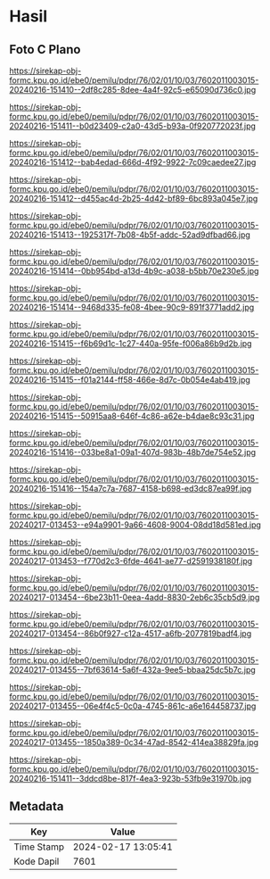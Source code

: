 # Hasil

## Foto C Plano

https://sirekap-obj-formc.kpu.go.id/ebe0/pemilu/pdpr/76/02/01/10/03/7602011003015-20240216-151410--2df8c285-8dee-4a4f-92c5-e65090d736c0.jpg

https://sirekap-obj-formc.kpu.go.id/ebe0/pemilu/pdpr/76/02/01/10/03/7602011003015-20240216-151411--b0d23409-c2a0-43d5-b93a-0f920772023f.jpg

https://sirekap-obj-formc.kpu.go.id/ebe0/pemilu/pdpr/76/02/01/10/03/7602011003015-20240216-151412--bab4edad-666d-4f92-9922-7c09caedee27.jpg

https://sirekap-obj-formc.kpu.go.id/ebe0/pemilu/pdpr/76/02/01/10/03/7602011003015-20240216-151412--d455ac4d-2b25-4d42-bf89-6bc893a045e7.jpg

https://sirekap-obj-formc.kpu.go.id/ebe0/pemilu/pdpr/76/02/01/10/03/7602011003015-20240216-151413--1925317f-7b08-4b5f-addc-52ad9dfbad66.jpg

https://sirekap-obj-formc.kpu.go.id/ebe0/pemilu/pdpr/76/02/01/10/03/7602011003015-20240216-151414--0bb954bd-a13d-4b9c-a038-b5bb70e230e5.jpg

https://sirekap-obj-formc.kpu.go.id/ebe0/pemilu/pdpr/76/02/01/10/03/7602011003015-20240216-151414--9468d335-fe08-4bee-90c9-891f3771add2.jpg

https://sirekap-obj-formc.kpu.go.id/ebe0/pemilu/pdpr/76/02/01/10/03/7602011003015-20240216-151415--f6b69d1c-1c27-440a-95fe-f006a86b9d2b.jpg

https://sirekap-obj-formc.kpu.go.id/ebe0/pemilu/pdpr/76/02/01/10/03/7602011003015-20240216-151415--f01a2144-ff58-466e-8d7c-0b054e4ab419.jpg

https://sirekap-obj-formc.kpu.go.id/ebe0/pemilu/pdpr/76/02/01/10/03/7602011003015-20240216-151415--50915aa8-646f-4c86-a62e-b4dae8c93c31.jpg

https://sirekap-obj-formc.kpu.go.id/ebe0/pemilu/pdpr/76/02/01/10/03/7602011003015-20240216-151416--033be8a1-09a1-407d-983b-48b7de754e52.jpg

https://sirekap-obj-formc.kpu.go.id/ebe0/pemilu/pdpr/76/02/01/10/03/7602011003015-20240216-151416--154a7c7a-7687-4158-b698-ed3dc87ea99f.jpg

https://sirekap-obj-formc.kpu.go.id/ebe0/pemilu/pdpr/76/02/01/10/03/7602011003015-20240217-013453--e94a9901-9a66-4608-9004-08dd18d581ed.jpg

https://sirekap-obj-formc.kpu.go.id/ebe0/pemilu/pdpr/76/02/01/10/03/7602011003015-20240217-013453--f770d2c3-6fde-4641-ae77-d2591938180f.jpg

https://sirekap-obj-formc.kpu.go.id/ebe0/pemilu/pdpr/76/02/01/10/03/7602011003015-20240217-013454--6be23b11-0eea-4add-8830-2eb6c35cb5d9.jpg

https://sirekap-obj-formc.kpu.go.id/ebe0/pemilu/pdpr/76/02/01/10/03/7602011003015-20240217-013454--86b0f927-c12a-4517-a6fb-2077819badf4.jpg

https://sirekap-obj-formc.kpu.go.id/ebe0/pemilu/pdpr/76/02/01/10/03/7602011003015-20240217-013455--7bf63614-5a6f-432a-9ee5-bbaa25dc5b7c.jpg

https://sirekap-obj-formc.kpu.go.id/ebe0/pemilu/pdpr/76/02/01/10/03/7602011003015-20240217-013455--06e4f4c5-0c0a-4745-861c-a6e164458737.jpg

https://sirekap-obj-formc.kpu.go.id/ebe0/pemilu/pdpr/76/02/01/10/03/7602011003015-20240217-013455--1850a389-0c34-47ad-8542-414ea38829fa.jpg

https://sirekap-obj-formc.kpu.go.id/ebe0/pemilu/pdpr/76/02/01/10/03/7602011003015-20240216-151411--3ddcd8be-817f-4ea3-923b-53fb9e31970b.jpg


## Metadata

| Key        | Value               |
| ---------- | ------------------- |
| Time Stamp | 2024-02-17 13:05:41 |
| Kode Dapil | 7601                |



